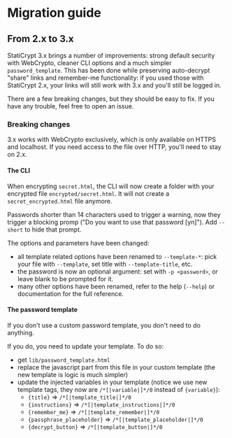 # Migration guide

## From 2.x to 3.x

StatiCrypt 3.x brings a number of improvements: strong default security with WebCrypto, cleaner CLI options and a much simpler `password_template`. This has been done while preserving auto-decrypt "share" links and remember-me functionality: if you used those with StatiCrypt 2.x, your links will still work with 3.x and you'll still be logged in.

There are a few breaking changes, but they should be easy to fix. If you have any trouble, feel free to open an issue.

### Breaking changes

3.x works with WebCrypto exclusively, which is only available on HTTPS and localhost. If you need access to the file over HTTP, you'll need to stay on 2.x.

#### The CLI

When encrypting `secret.html`, the CLI will now create a folder with your encrypted file `encrypted/secret.html`. It will not create a `secret_encrypted.html` file anymore.

Passwords shorter than 14 characters used to trigger a warning, now they trigger a blocking promp ("Do you want to use that password [yn]"). Add `--short` to hide that prompt.

The options and parameters have been changed:
- all template related options have been renamed to `--template-*`: pick your file with `--template`, set title with `--template-title`, etc.
- the password is now an optional argument: set with `-p <password>`, or leave blank to be prompted for it.
- many other options have been renamed, refer to the help (`--help`) or documentation for the full reference.

#### The password template

If you don't use a custom password template, you don't need to do anything. 

If you do, you need to update your template. To do so:
- get `lib/password_template.html`
- replace the javascript part from this file in your custom template (the new template is logic is much simpler)
- update the injected variables in your template (notice we use new template tags, they now are `/*[|variable|]*/0` instead of `{variable}`):
  - `{title}` => `/*[|template_title|]*/0`
  - `{instructions}` => `/*[|template_instructions|]*/0`
  - `{remember_me}` => `/*[|template_remember|]*/0`
  - `{passphrase_placeholder}` => `/*[|template_placeholder|]*/0`
  - `{decrypt_button}` => `/*[|template_button|]*/0`
